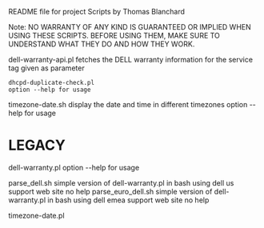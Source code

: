 README file for project Scripts by Thomas Blanchard

Note: NO WARRANTY OF ANY KIND IS GUARANTEED OR IMPLIED WHEN USING THESE SCRIPTS.
BEFORE USING THEM, MAKE SURE TO UNDERSTAND WHAT THEY DO AND HOW THEY WORK.

dell-warranty-api.pl
	fetches the DELL warranty information for the service tag given as parameter

	dhcpd-duplicate-check.pl
	option --help for usage

timezone-date.sh
	display the date and time in different timezones
	option --help for usage

LEGACY
=======

dell-warranty.pl
	option --help for usage

parse_dell.sh
	simple version of dell-warranty.pl in bash using dell us support web site
	no help
parse_euro_dell.sh
	simple version of dell-warranty.pl in bash using dell emea support web site
	no help

timezone-date.pl
